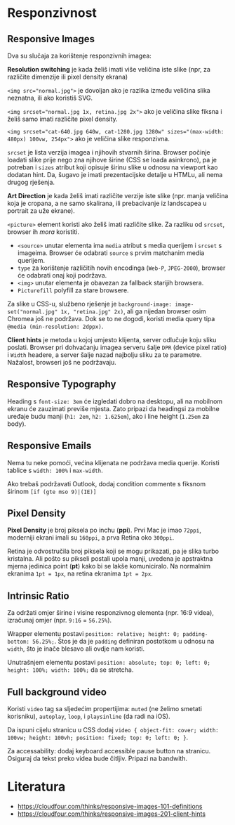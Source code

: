 # Responzivnost

## Responsive Images

Dva su slučaja za korištenje responzivnih imagea:

**Resolution switching** je kada želiš imati više veličina iste slike (npr, za različite dimenzije ili pixel density ekrana)

`<img src="normal.jpg">` je dovoljan ako je razlika između veličina slika neznatna, ili ako koristiš SVG.

`<img srcset="normal.jpg 1x, retina.jpg 2x">` ako je veličina slike fiksna i želiš samo imati različite pixel density.

`<img srcset="cat-640.jpg 640w, cat-1280.jpg 1280w" sizes="(max-width: 480px) 100vw, 254px">` ako je veličina slike responzivna.

`srcset` je lista verzija imagea i njihovih stvarnih širina. Browser počinje loadati slike prije nego zna njihove širine (CSS se loada asinkrono), pa je potreban i `sizes` atribut koji opisuje širinu slike u odnosu na viewport kao dodatan hint. Da, šugavo je imati prezentacijske detalje u HTMLu, ali nema drugog rješenja.

**Art Direction** je kada želiš imati različite verzije iste slike (npr. manja veličina koja je cropana, a ne samo skalirana, ili prebacivanje iz landscapea u portrait za uže ekrane).

`<picture>` element koristi ako želiš imati različite slike. Za razliku od `srcset`, browser ih *mora* koristiti.
* `<source>` unutar elementa ima `media` atribut s media querijem i `srcset` s imageima. Browser će odabrati `source` s prvim matchanim media querijem.
* `type` za korištenje različitih novih encodinga (`Web-P`, `JPEG-2000`), browser će odabrati onaj koji podržava.
* `<img>` unutar elementa je obavezan za fallback starijih browsera.
* `Picturefill` polyfill za stare browsere.

Za slike u CSS-u, službeno rješenje je
`background-image: image-set("normal.jpg" 1x, "retina.jpg" 2x)`, ali ga nijedan browser osim Chromea još ne podržava. Dok se to ne dogodi, koristi media query tipa `@media (min-resolution: 2dppx)`.

**Client hints** je metoda u kojoj umjesto klijenta, server odlučuje koju sliku poslati. Browser pri dohvaćanju imagea serveru šalje `DPR` (device pixel ratio) i `Width` headere, a server šalje nazad najbolju sliku za te parametre. Nažalost, browseri još ne podržavaju.

## Responsive Typography

Heading s `font-size: 3em` će izgledati dobro na desktopu, ali na mobilnom ekranu će zauzimati previše mjesta. Zato pripazi da headingsi za mobilne uređaje budu manji (`h1: 2em`, `h2: 1.625em`), ako i line height (`1.25em` za body).

## Responsive Emails

Nema tu neke pomoći, većina klijenata ne podržava media querije. Koristi tablice s `width: 100%` i `max-width`.

Ako trebaš podržavati Outlook, dodaj condition commente s fiksnom širinom `[if (gte mso 9)|(IE)]`

## Pixel Density

**Pixel Density** je broj piksela po inchu (**ppi**). Prvi Mac je imao `72ppi`, moderniji ekrani imali su `160ppi`, a prva Retina oko `300ppi`.

Retina je odvostručila broj piksela koji se mogu prikazati, pa je slika turbo kristalna. Ali pošto su pikseli postali upola manji, uvedena je apstraktna mjerna jedinica point (**pt**) kako bi se lakše komuniciralo. Na normalnim ekranima `1pt = 1px`, na retina ekranima `1pt = 2px`.

## Intrinsic Ratio

Za održati omjer širine i visine responzivnog elementa (npr. 16:9 videa), izračunaj omjer (npr. `9:16` = `56.25%`).

Wrapper elementu postavi `position: relative; height: 0; padding-bottom: 56.25%;`. Štos je da je `padding` definiran postotkom u odnosu na `width`, što je inače blesavo ali ovdje nam koristi.

Unutrašnjem elementu postavi `position: absolute; top: 0; left: 0; height: 100%; width: 100%;` da se stretcha.

## Full background video

Koristi `video` tag sa sljedećim propertijima: `muted` (ne želimo smetati korisniku), `autoplay`, `loop`, i `playsinline` (da radi na iOS).

Da ispuni cijelu stranicu u CSS dodaj `video { object-fit: cover; width: 100vw; height: 100vh; position: fixed; top: 0; left: 0; }`.

Za accessability: dodaj keyboard accessible pause button na stranicu. Osiguraj da tekst preko videa bude čitljiv. Pripazi na bandwith.

# Literatura

* https://cloudfour.com/thinks/responsive-images-101-definitions
* https://cloudfour.com/thinks/responsive-images-201-client-hints

